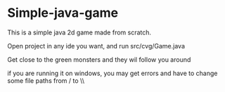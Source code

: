 # Simple-java-game

This is a simple java 2d game made from scratch.

Open project in any ide you want, and run src/cvg/Game.java

Get close to the green monsters and they wil follow you around

if you are running it on windows, you may get errors and have to change some file paths from / to \\\
